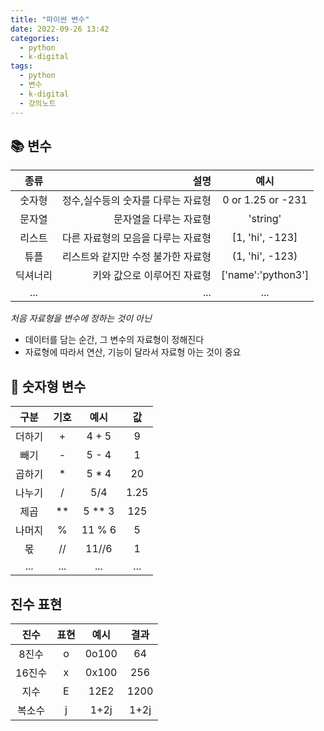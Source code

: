 ```yaml
---
title: "파이썬 변수"
date: 2022-09-26 13:42
categories:
  - python
  - k-digital
tags:
  - python
  - 변수
  - k-digital
  - 강의노트
---
```



## 📚 변수

|종류|설명|예시|
   |:--:|--:|:--:|
   |숫자형|정수,실수등의 숫자를 다루는 자료형|0 or 1.25 or -231|
   |문자열|문자열을 다루는 자료형|'string'|
   |리스트|다른 자료형의 모음을 다루는 자료형|[1, 'hi', -123]|
   |튜플|리스트와 같지만 수정 불가한 자료형|(1, 'hi', -123)|
   |딕셔너리|키와 값으로 이루어진 자료형|['name':'python3']|
   |...|...|...|

_처음 자료형을 변수에 정하는 것이 아닌_
* 데이터를 담는 순간, 그 변수의 자료형이 정해진다
* 자료형에 따라서 연산, 기능이 달라서 자료형 아는 것이 중요

## 🔢 숫자형 변수

|구분|기호|예시|값|
   |:--:|:--:|:--:|:--:|
   |더하기|+|4 + 5|9|
   |빼기|-|5 - 4|1|
   |곱하기|*|5 * 4|20|
   |나누기|/|5/4|1.25|
   |제곱|**|5 ** 3|125|
   |나머지|%|11 % 6|5|
   |몫|//|11//6|1|
   |...|...|...|...|

## 진수 표현 

|진수|표현|예시|결과|
|:--:|:--:|:--:|:--:|
|8진수|o|0o100|64|
|16진수|x|0x100|256|
|지수|E|12E2|1200|
|복소수|j|1+2j|1+2j|

